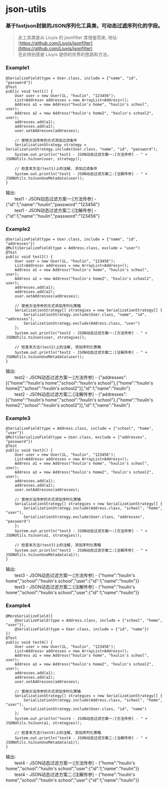 # json-utils
### 基于fastjson封装的JSON序列化工具类，可动态过滤序列化的字段。  

> 此工具类是从 Liuyis 的 jsonfilter 库借鉴而来, 地址: [https://github.com/Liuyis/jsonfilter](https://github.com/Liuyis/jsonfilter)  
> 在此特别感谢 Liuyis 提供的优秀的思路和方法。
### Example1
    @SerializeField(type = User.class, include = {"name", "id", "password"})
	@Test
	public void test1() {
		User user = new User(1L, "hxulin", "123456");
		List<Address> addresses = new ArrayList<Address>();
		Address a1 = new Address("hxulin's home", "hxulin's school", user);
		Address a2 = new Address("hxulin's home2", "hxulin's school2", user);
		addresses.add(a1);
		addresses.add(a2);
		user.setAddresses(addresses);
		
		// 使用方法传参的方式添加过滤条件
		SerializationStrategy strategy = SerializationStrategy.include(User.class, "name", "id", "password");
		System.out.println("test1 - JSON动态过滤方案一:[方法传参] - " + JSONUtils.toJson(user, strategy));
		
		// 检查本方法(test1)上的注解, 添加过滤条件
		System.out.println("test1 - JSON动态过滤方案二:[注解传参] - " + JSONUtils.toJsonUseMetadata(user));
	}
输出:   
&emsp;&emsp;test1 - JSON动态过滤方案一:[方法传参] - {"id":1,"name":"hxulin","password":"123456"}  
&emsp;&emsp;test1 - JSON动态过滤方案二:[注解传参] - {"id":1,"name":"hxulin","password":"123456"}
### Example2
	@SerializeField(type = User.class, include = {"name", "id", "addresses"})
	@MultiSerializeField(type = Address.class, exclude = "user")
	@Test
	public void test2() {
		User user = new User(1L, "hxulin", "123456");
		List<Address> addresses = new ArrayList<Address>();
		Address a1 = new Address("hxulin's home", "hxulin's school", user);
		Address a2 = new Address("hxulin's home2", "hxulin's school2", user);
		addresses.add(a1);
		addresses.add(a2);
		user.setAddresses(addresses);
		
		// 使用方法传参的方式添加序列化策略
		SerializationStrategy[] strategies = new SerializationStrategy[] {
			SerializationStrategy.include(User.class, "name", "id", "addresses"),
			SerializationStrategy.exclude(Address.class, "user")
		};
		System.out.println("test2 - JSON动态过滤方案一:[方法传参] - " + JSONUtils.toJson(user, strategies));
		
		// 检查本方法(test2)上的注解, 添加序列化策略
		System.out.println("test2 - JSON动态过滤方案二:[注解传参] - " + JSONUtils.toJsonUseMetadata(user));
	}
输出:  
&emsp;&emsp;test2 - JSON动态过滤方案一:[方法传参] - {"addresses":[{"home":"hxulin's home","school":"hxulin's school"},{"home":"hxulin's home2","school":"hxulin's school2"}],"id":1,"name":"hxulin"}  
&emsp;&emsp;test2 - JSON动态过滤方案二:[注解传参] - {"addresses":[{"home":"hxulin's home","school":"hxulin's school"},{"home":"hxulin's home2","school":"hxulin's school2"}],"id":1,"name":"hxulin"}
### Example3
	@SerializeField(type = Address.class, include = {"school", "home", "user"})
	@MultiSerializeField(type = User.class, exclude = {"addresses", "password"})
	@Test
	public void test3() {
		User user = new User(1L, "hxulin", "123456");
		List<Address> addresses = new ArrayList<Address>();
		Address a1 = new Address("hxulin's home", "hxulin's school", user);
		Address a2 = new Address("hxulin's home2", "hxulin's school2", user);
		addresses.add(a1);
		addresses.add(a2);
		user.setAddresses(addresses);

		// 使用方法传参的方式添加序列化策略
		SerializationStrategy[] strategies = new SerializationStrategy[] {
			SerializationStrategy.include(Address.class, "school", "home", "user"),
			SerializationStrategy.exclude(User.class, "addresses", "password")
		};
		System.out.println("test3 - JSON动态过滤方案一:[方法传参] - " + JSONUtils.toJson(a1, strategies));
		
		// 检查本方法(test3)上的注解, 添加序列化策略
		System.out.println("test3 - JSON动态过滤方案二:[注解传参] - " + JSONUtils.toJsonUseMetadata(a1));
	}
输出:  
&emsp;&emsp;test3 - JSON动态过滤方案一:[方法传参] - {"home":"hxulin's home","school":"hxulin's school","user":{"id":1,"name":"hxulin"}}  
&emsp;&emsp;test3 - JSON动态过滤方案二:[注解传参] - {"home":"hxulin's home","school":"hxulin's school","user":{"id":1,"name":"hxulin"}}
### Example4
	@MoreSerializeField({
		@SerializeField(type = Address.class, include = {"school", "home", "user"}),
		@SerializeField(type = User.class, include = {"id", "name"})
	})
	@Test
	public void test4() {
		User user = new User(1L, "hxulin", "123456");
		List<Address> addresses = new ArrayList<Address>();
		Address a1 = new Address("hxulin's home", "hxulin's school", user);
		Address a2 = new Address("hxulin's home2", "hxulin's school2", user);
		addresses.add(a1);
		addresses.add(a2);
		user.setAddresses(addresses);
		
		// 使用方法传参的方式添加序列化策略
		SerializationStrategy[] strategies = new SerializationStrategy[] {
			SerializationStrategy.include(Address.class, "school", "home", "user"),
			SerializationStrategy.include(User.class, "id", "name")
		};
		System.out.println("test4 - JSON动态过滤方案一:[方法传参] - " + JSONUtils.toJson(a1, strategies));
		
		// 检查本方法(test4)上的注解, 添加序列化策略
		System.out.println("test4 - JSON动态过滤方案二:[注解传参] - " + JSONUtils.toJsonUseMetadata(a1));
	}
输出:  
&emsp;&emsp;test4 - JSON动态过滤方案一:[方法传参] - {"home":"hxulin's home","school":"hxulin's school","user":{"id":1,"name":"hxulin"}}  
&emsp;&emsp;test4 - JSON动态过滤方案二:[注解传参] - {"home":"hxulin's home","school":"hxulin's school","user":{"id":1,"name":"hxulin"}}